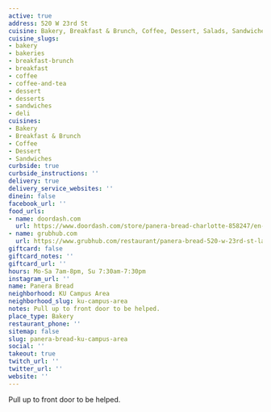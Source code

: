 ```yaml
---
active: true
address: 520 W 23rd St
cuisine: Bakery, Breakfast & Brunch, Coffee, Dessert, Salads, Sandwiches, Smoothies
cuisine_slugs:
- bakery
- bakeries
- breakfast-brunch
- breakfast
- coffee
- coffee-and-tea
- dessert
- desserts
- sandwiches
- deli
cuisines:
- Bakery
- Breakfast & Brunch
- Coffee
- Dessert
- Sandwiches
curbside: true
curbside_instructions: ''
delivery: true
delivery_service_websites: ''
dinein: false
facebook_url: ''
food_urls:
- name: doordash.com
  url: https://www.doordash.com/store/panera-bread-charlotte-858247/en-US
- name: grubhub.com
  url: https://www.grubhub.com/restaurant/panera-bread-520-w-23rd-st-lawrence/1328445
giftcard: false
giftcard_notes: ''
giftcard_url: ''
hours: Mo-Sa 7am-8pm, Su 7:30am-7:30pm
instagram_url: ''
name: Panera Bread
neighborhood: KU Campus Area
neighborhood_slug: ku-campus-area
notes: Pull up to front door to be helped.
place_type: Bakery
restaurant_phone: ''
sitemap: false
slug: panera-bread-ku-campus-area
social: ''
takeout: true
twitch_url: ''
twitter_url: ''
website: ''
---
```


Pull up to front door to be helped.